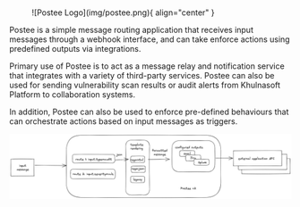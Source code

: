 #

<figure markdown>
  ![Postee Logo](img/postee.png){ align="center" }
</figure>


Postee is a simple message routing application that receives input messages through a webhook interface, and can take enforce actions using predefined outputs via integrations.

Primary use of Postee is to act as a message relay and notification service that integrates with a variety of third-party services. Postee can also be used for sending vulnerability scan results or audit alerts from Khulnasoft Platform to collaboration systems.

In addition, Postee can also be used to enforce pre-defined behaviours that can orchestrate actions based on input messages as triggers.

![Postee v2 scheme](img/postee-v2-scheme.png)
